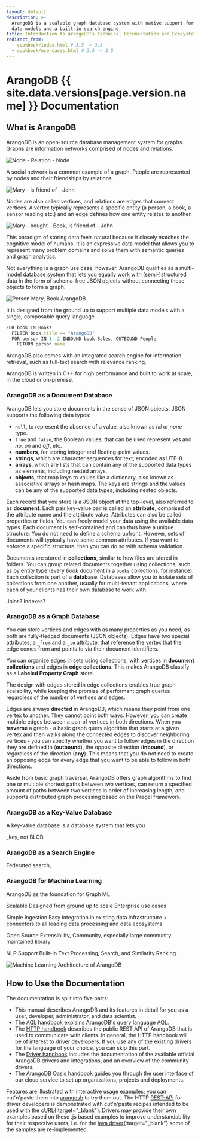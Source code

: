 ```yaml
---
layout: default
description: >-
  ArangoDB is a scalable graph database system with native support for other
  data models and a built-in search engine
title: Introduction to ArangoDB's Technical Documentation and Ecosystem
redirect_from:
  - cookbook/index.html # 3.5 -> 3.5
  - cookbook/use-cases.html # 3.5 -> 3.5
---
```

# ArangoDB {{ site.data.versions[page.version.name] }} Documentation

## What is ArangoDB

ArangoDB is an open-source database management system for graphs.
Graphs are information networks comprised of nodes and relations.

![Node - Relation - Node](images/data-model-graph-relation-abstract.png)

A social network is a common example of a graph. People are represented by nodes
and their friendships by relations.

![Mary - is friend of - John](images/data-model-graph-relation-concrete.png)

Nodes are also called vertices, and relations are edges that connect vertices.
A vertex typically represents a specific entity (a person, a book, a sensor
reading etc.) and an edge defines how one entity relates to another.

![Mary - bought - Book, is friend of - John](images/data-model-graph-relations.png)

This paradigm of storing data feels natural because it closely matches the
cognitive model of humans. It is an expressive data model that allows you to
represent many problem domains and solve them with semantic queries and graph
analytics.

Not everything is a graph use case, however. ArangoDB qualifies as a multi-model
database system that lets you equally work with (semi-)structured data in the
form of schema-free JSON objects without connecting these objects to form a graph.

![Person Mary, Book ArangoDB](images/data-model-document.png)

It is designed from the ground up to support multiple data models with a single,
composable query language.

```js
FOR book IN Books
  FILTER book.title == "ArangoDB"
  FOR person IN 1..2 INBOUND book Sales, OUTBOUND People
    RETURN person.name
```

ArangoDB also comes with an integrated search engine for information retrieval,
such as full-text search with relevance ranking.

ArangoDB is written in C++ for high performance and built to work at scale, in
the cloud or on-premise.

### ArangoDB as a Document Database

ArangoDB lets you store documents in the sense of JSON objects. JSON supports
the following data types:

- `null`, to represent the absence of a value, also known as _nil_ or _none_ type.
- `true` and `false`, the Boolean values, that can be used represent _yes_ and
  _no_, _on_ and _off_, etc.
- **numbers**, for storing integer and floating-point values.
- **strings**, which are character sequences for text, encoded as UTF-8.
- **arrays**, which are lists that can contain any of the supported data types
  as elements, including nested arrays.
- **objects**, that map keys to values like a dictionary, also known as
  associative arrays or hash maps. The keys are strings and the values can be
  any of the supported data types, including nested objects.

Each record that you store is a JSON object at the top-level, also referred to
as **document**. Each pair key-value pair is called an **attribute**, comprised
of the attribute name and the attribute value. Attributes can also be called
properties or fields. You can freely model your data
using the available data types. Each document is self-contained and can thus
have a unique structure. You do not need to define a schema upfront.
However, sets of documents will typically have some common attributes. If you
want to enforce a specific structure, then you can do so with schema validation.

Documents are stored in **collections**, similar to how files are stored in
folders. You can group related documents together using collections, such as by
entity type (every _book_ document in a `books` collections, for instance).
Each collection is part of a **database**. Databases allow you to isolate sets
of collections from one another, usually for multi-tenant applications, where
each of your clients has their own database to work with.

Joins? Indexes?

### ArangoDB as a Graph Database

You can store vertices and edges with as many properties as you need, as both
are fully-fledged documents (JSON objects). Edges have two special attributes,
a `_from` and a `_to` attribute, that reference the vertex that the edge comes
from and points to via their document identifiers.

You can organize edges in sets using
collections, with vertices in **document collections** and edges in
**edge collections**. This makes ArangoDB classify as a **Labeled Property Graph**
store.

The design with edges stored in edge collections enables true graph scalability,
while keeping the promise of performant graph queries regardless of the number
of vertices and edges.

Edges are always **directed** in ArangoDB, which means they point from one
vertex to another. They cannot point both ways. However, you can create multiple
edges between a pair of vertices in both directions. When you **traverse** a
graph - a basic graph query algorithm that starts at a given vertex and then
walks along the connected edges to discover neighboring vertices - you can
specify whether you want to follow edges in the direction they are defined in
(**outbound**), the opposite direction (**inbound**), or regardless of the
direction (**any**). This means that you do not need to create an opposing edge
for every edge that you want to be able to follow in both directions.

Aside from basic graph traversal, ArangoDB offers graph algorithms to find one
or multiple shortest paths between two vertices, can return a specified amount
of paths between two vertices in order of increasing length, and supports
distributed graph processing based on the Pregel framework.

### ArangoDB as a Key-Value Database

A key-value database is a database system that lets you 

_key, not BLOB

### ArangoDB as a Search Engine

Federated search, 

### ArangoDB for Machine Learning

ArangoDB as the foundation for Graph ML

Scalable
Designed from ground up to scale Enterprise use cases

Simple Ingestion
Easy integration in existing data infrastructure + connectors to all leading data processing and data ecosystems

Open Source
Extensibility, Community, especially large community maintained library

NLP Support
Built-In Text Processing, Search, and Similarity Ranking

![Machine Learning Architecture of ArangoDB](images/machine-learning-architecture.png)

## How to Use the Documentation

The documentation is split into five parts:

- This manual describes ArangoDB and its features in detail for you as a user,
  developer, administrator, and data scientist.
- The [AQL handbook](aql/) explains ArangoDB's query language AQL.
- The [HTTP handbook](http/) describes the public REST API of ArangoDB
  that is used to communicate with clients. In general, the HTTP handbook will be
  of interest to driver developers. If you use any of the existing drivers for
  the language of your choice, you can skip this part.
- The [Driver handbook](drivers/) includes the documentation of the
  available official ArangoDB drivers and integrations, and an overview of the community
  drivers.
- The [ArangoDB Oasis handbook](oasis/) guides you through the user interface
  of our cloud service to set up organizations, projects and deployments.

Features are illustrated with interactive usage examples; you can cut'n'paste them
into [arangosh](programs-arangosh.html) to try them out. The HTTP
[REST-API](http/) for driver developers is demonstrated with cut'n'paste
recipes intended to be used with the [cURL](http://curl.haxx.se){:target="_blank"}. Drivers may provide
their own examples based on these .js based examples to improve understandability
for their respective users, i.e. for the [java driver](https://github.com/arangodb/arangodb-java-driver#learn-more){:target="_blank"}
some of the samples are re-implemented.
